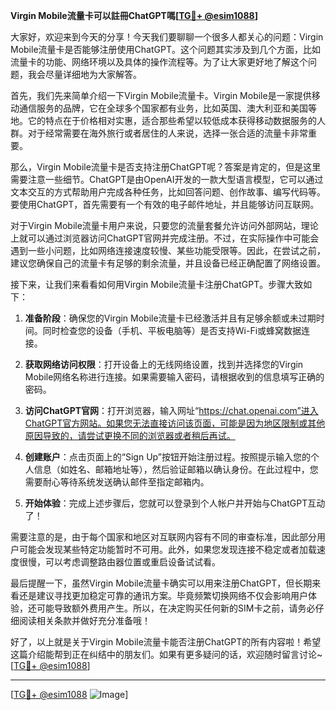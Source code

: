 **Virgin Mobile流量卡可以註冊ChatGPT嗎[[TG💪+ @esim1088](https://t.me/s/esim1088)]**

大家好，欢迎来到今天的分享！今天我们要聊聊一个很多人都关心的问题：Virgin Mobile流量卡是否能够注册使用ChatGPT。这个问题其实涉及到几个方面，比如流量卡的功能、网络环境以及具体的操作流程等。为了让大家更好地了解这个问题，我会尽量详细地为大家解答。

首先，我们先来简单介绍一下Virgin Mobile流量卡。Virgin Mobile是一家提供移动通信服务的品牌，它在全球多个国家都有业务，比如英国、澳大利亚和美国等地。它的特点在于价格相对实惠，适合那些希望以较低成本获得移动数据服务的人群。对于经常需要在海外旅行或者居住的人来说，选择一张合适的流量卡非常重要。

那么，Virgin Mobile流量卡是否支持注册ChatGPT呢？答案是肯定的，但是这里需要注意一些细节。ChatGPT是由OpenAI开发的一款大型语言模型，它可以通过文本交互的方式帮助用户完成各种任务，比如回答问题、创作故事、编写代码等。要使用ChatGPT，首先需要有一个有效的电子邮件地址，并且能够访问互联网。

对于Virgin Mobile流量卡用户来说，只要您的流量套餐允许访问外部网站，理论上就可以通过浏览器访问ChatGPT官网并完成注册。不过，在实际操作中可能会遇到一些小问题，比如网络连接速度较慢、某些功能受限等。因此，在尝试之前，建议您确保自己的流量卡有足够的剩余流量，并且设备已经正确配置了网络设置。

接下来，让我们来看看如何用Virgin Mobile流量卡注册ChatGPT。步骤大致如下：

1. **准备阶段**：确保您的Virgin Mobile流量卡已经激活并且有足够余额或未过期时间。同时检查您的设备（手机、平板电脑等）是否支持Wi-Fi或蜂窝数据连接。
   
2. **获取网络访问权限**：打开设备上的无线网络设置，找到并选择您的Virgin Mobile网络名称进行连接。如果需要输入密码，请根据收到的信息填写正确的密码。

3. **访问ChatGPT官网**：打开浏览器，输入网址“https://chat.openai.com”进入ChatGPT官方网站。如果您无法直接访问该页面，可能是因为地区限制或其他原因导致的，请尝试更换不同的浏览器或者稍后再试。

4. **创建账户**：点击页面上的“Sign Up”按钮开始注册过程。按照提示输入您的个人信息（如姓名、邮箱地址等），然后验证邮箱以确认身份。在此过程中，您需要耐心等待系统发送确认邮件至指定邮箱内。

5. **开始体验**：完成上述步骤后，您就可以登录到个人帐户并开始与ChatGPT互动了！

需要注意的是，由于每个国家和地区对互联网内容有不同的审查标准，因此部分用户可能会发现某些特定功能暂时不可用。此外，如果您发现连接不稳定或者加载速度很慢，可以考虑调整路由器位置或重启设备试试看。

最后提醒一下，虽然Virgin Mobile流量卡确实可以用来注册ChatGPT，但长期来看还是建议寻找更加稳定可靠的通讯方案。毕竟频繁切换网络不仅会影响用户体验，还可能导致额外费用产生。所以，在决定购买任何新的SIM卡之前，请务必仔细阅读相关条款并做好充分准备哦！

好了，以上就是关于Virgin Mobile流量卡能否注册ChatGPT的所有内容啦！希望这篇介绍能帮到正在纠结中的朋友们。如果有更多疑问的话，欢迎随时留言讨论~ [[TG💪+ @esim1088](https://t.me/s/esim1088)] 

---

[[TG💪+ @esim1088](https://t.me/s/esim1088) ![Image](https://i.postimg.cc/4NQfJmqS/Snipaste-2025-05-13-00-14-12.png)]